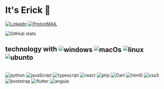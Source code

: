 # It's Erick 👋


[![Linkedn](https://img.shields.io/badge/LinkedIn-0077B5?style=for-the-badge&logo=linkedin&logoColor=white)](https://www.linkedin.com/in/erick-dos-santos-286795203)
[![ProtonMAIL](https://img.shields.io/badge/ProtonMail-8B89CC?style=for-the-badge&logo=protonmail&logoColor=white)](ericksantos88@proton.me)

![GitHub stats](https://github-readme-stats.vercel.app/api?username=Erick88santos&show_icons=true&theme=dracula)


## technology with <img align="center" alt="windows" src="https://img.shields.io/badge/Windows-0078D6?style=for-the-badge&logo=windows&logoColor=white"/> <img align="center" alt="macOs" src="https://img.shields.io/badge/mac%20os-000000?style=for-the-badge&logo=apple&logoColor=white"/> <img align="center" alt="linux" src="https://img.shields.io/badge/Linux-FCC624?style=for-the-badge&logo=linux&logoColor=black"/> <img align="center" alt="ubunto" src="https://img.shields.io/badge/Ubuntu-E95420?style=for-the-badge&logo=ubuntu&logoColor=whit"/>

<div style="display: inline_block"></br>

 
  <img align="center" alt="python" src="https://img.shields.io/badge/Python-14354C?style=for-the-badge&logo=python&logoColor=white"/>
  <img align="center" alt="javaScript" src="https://img.shields.io/badge/JavaScript-F7DF1E?style=for-the-badge&logo=javascript&logoColor=black"/>
   <img align="center" alt="typescript" src="https://img.shields.io/badge/TypeScript-007ACC?style=for-the-badge&logo=typescript&logoColor=white"/>
  <img align="center" alt="react" src="https://img.shields.io/badge/React-20232A?style=for-the-badge&logo=react&logoColor=61DAFB"/>
  <img align="center" alt="php" src="https://img.shields.io/badge/PHP-777BB4?style=for-the-badge&logo=php&logoColor=white"/>
  <img align="center" alt="Dart" src="https://img.shields.io/badge/Dart-2C2D72?style=for-the-badge&logo=dart&logoColor=white"/>
  
  <img align="center" alt="html5" src="https://img.shields.io/badge/HTML5-E34F26?style=for-the-badge&logo=html5&logoColor=white"/>
  <img align="center" alt="css3" src="https://img.shields.io/badge/CSS3-1572B6?style=for-the-badge&logo=css3&logoColor=white"/>
  <img align="center" alt="bootstrap" src="https://img.shields.io/badge/Bootstrap-563D7C?style=for-the-badge&logo=bootstrap&logoColor=white"/>
  <img align="center" alt="flutter" src="https://img.shields.io/badge/Flutter-02569B?style=for-the-badge&logo=flutter&logoColor=white"/>
  <img align="center" alt="angula" src="https://img.shields.io/badge/Angular-DD0031?style=for-the-badge&logo=angular&logoColor=white"/>
 
  
  
  
</div></br>
